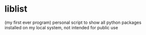 # liblist
(my first ever program)
personal script to show all python packages installed on my local system, not intended for public use

